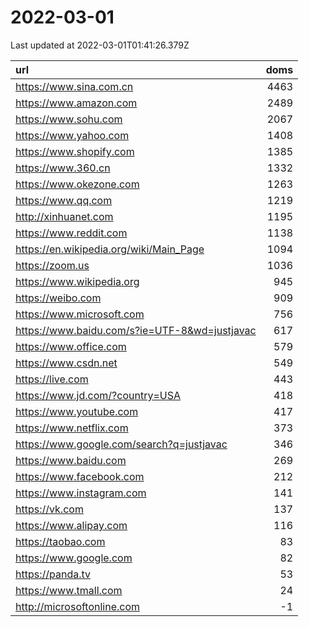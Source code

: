 # 2022-03-01

<!-- BEGIN -->
Last updated at 2022-03-01T01:41:26.379Z

url | doms
:- | -:
https://www.sina.com.cn | 4463
https://www.amazon.com | 2489
https://www.sohu.com | 2067
https://www.yahoo.com | 1408
https://www.shopify.com | 1385
https://www.360.cn | 1332
https://www.okezone.com | 1263
https://www.qq.com | 1219
http://xinhuanet.com | 1195
https://www.reddit.com | 1138
https://en.wikipedia.org/wiki/Main_Page | 1094
https://zoom.us | 1036
https://www.wikipedia.org | 945
https://weibo.com | 909
https://www.microsoft.com | 756
https://www.baidu.com/s?ie=UTF-8&wd=justjavac | 617
https://www.office.com | 579
https://www.csdn.net | 549
https://live.com | 443
https://www.jd.com/?country=USA | 418
https://www.youtube.com | 417
https://www.netflix.com | 373
https://www.google.com/search?q=justjavac | 346
https://www.baidu.com | 269
https://www.facebook.com | 212
https://www.instagram.com | 141
https://vk.com | 137
https://www.alipay.com | 116
https://taobao.com | 83
https://www.google.com | 82
https://panda.tv | 53
https://www.tmall.com | 24
http://microsoftonline.com | -1
<!-- END -->
